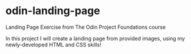 # odin-landing-page
Landing Page Exercise from The Odin Project Foundations course

In this project I will create a landing page from provided images, using my newly-developed HTML and CSS skills!